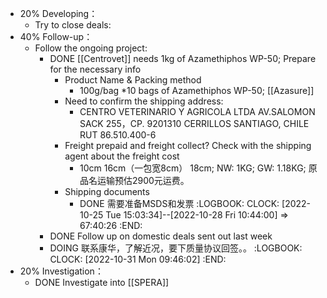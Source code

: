 - 20% Developing：
	- Try to close deals:
- 40% Follow-up：
	- Follow the ongoing project:
		- DONE [[Centrovet]] needs 1kg of Azamethiphos WP-50; Prepare for the necessary info
			- Product Name & Packing method
				- 100g/bag *10 bags of Azamethiphos WP-50; [[Azasure]]
			- Need to confirm the shipping address:
				- CENTRO VETERINARIO Y AGRICOLA LTDA
				  AV.SALOMON SACK 255，CP. 9201310 CERRILLOS SANTIAGO, CHILE
				  RUT 86.510.400-6
			- Freight prepaid and freight collect? Check with the shipping agent about the freight cost
				- 10cm 16cm（一包宽8cm） 18cm; NW: 1KG; GW: 1.18KG; 原品名运输预估2900元运费。
			- Shipping documents
				- DONE 需要准备MSDS和发票
				  :LOGBOOK:
				  CLOCK: [2022-10-25 Tue 15:03:34]--[2022-10-28 Fri 10:44:00] =>  67:40:26
				  :END:
		- DONE Follow up on domestic deals sent out last week
		- DOING 联系康华，了解近况，要下质量协议回签。。
		  :LOGBOOK:
		  CLOCK: [2022-10-31 Mon 09:46:02]
		  :END:
- 20% Investigation：
	- DONE Investigate into [[SPERA]]